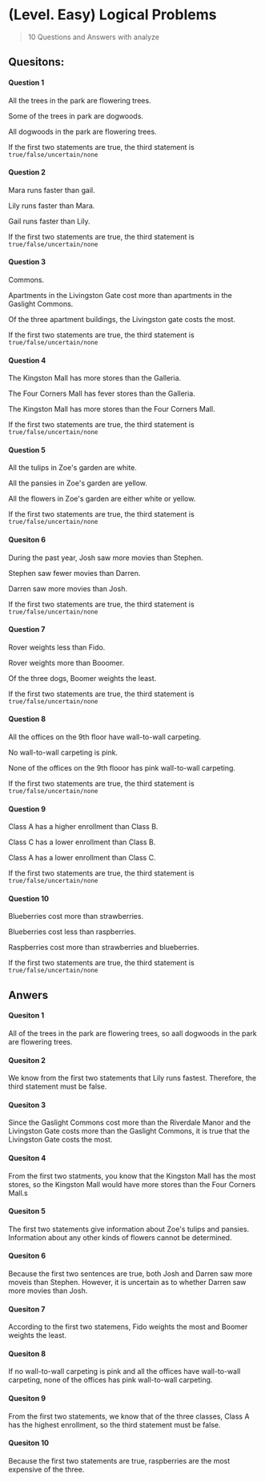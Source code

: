 # (Level. Easy) Logical Problems

> 10 Questions and Answers with analyze

## Quesitons:

#### Question 1

All the trees in the park are flowering trees.

Some of the trees in park are dogwoods.

All dogwoods in the park are flowering trees.

If the first two statements are true, the third statement is `true/false/uncertain/none`

#### Question 2

Mara runs faster than gail.

Lily runs faster than Mara. 

Gail runs faster than Lily.

If the first two statements are true, the third statement is `true/false/uncertain/none`

#### Question 3

Commons.

Apartments in the Livingston Gate cost more than apartments in the Gaslight Commons.

Of the three apartment buildings, the Livingston gate costs the most.

If the first two statements are true, the third statement is `true/false/uncertain/none`

#### Question 4

The Kingston Mall has more stores than the Galleria.

The Four Corners Mall has fever stores than the Galleria.

The Kingston Mall has more stores than the Four Corners Mall.

If the first two statements are true, the third statement is `true/false/uncertain/none`

#### Question 5

All the tulips in Zoe's garden are white.

All the pansies in Zoe's garden are yellow.

All the flowers in Zoe's garden are either white or yellow.

If the first two statements are true, the third statement is `true/false/uncertain/none`

#### Quesiton 6

During the past year, Josh saw more movies than Stephen.

Stephen saw fewer movies than Darren.

Darren saw more movies than Josh.

If the first two statements are true, the third statement is `true/false/uncertain/none`

#### Question 7

Rover weights less than Fido.

Rover weights more than Booomer.

Of the three dogs, Boomer weights the least.

If the first two statements are true, the third statement is `true/false/uncertain/none`

#### Question 8

All the offices on the 9th floor have wall-to-wall carpeting.

No wall-to-wall carpeting is pink.

None of the offices on the 9th flooor has pink wall-to-wall carpeting.

If the first two statements are true, the third statement is `true/false/uncertain/none`

#### Question 9

Class A has a higher enrollment than Class B.

Class C has a lower enrollment than Class B.

Class A has a lower enrollment than Class C.

If the first two statements are true, the third statement is `true/false/uncertain/none`

#### Question 10

Blueberries cost more than strawberries.

Blueberries cost less than raspberries.

Raspberries cost more than strawberries and blueberries.

If the first two statements are true, the third statement is `true/false/uncertain/none`


## Anwers

#### Quesiton 1

All of the trees in the park are flowering trees, so aall dogwoods in the park are flowering trees.

#### Quesiton 2

We know from the first two statements that Lily runs fastest. Therefore, the third statement must be false.

#### Quesiton 3

Since the Gaslight Commons cost more than the Riverdale Manor and the Livingston Gate costs more than the Gaslight Commons, it is true that the Livingston Gate costs the most.

#### Quesiton 4

From the first two statments, you know that the Kingston Mall has the most stores, so the Kingston Mall would have more stores than the Four Corners Mall.s

#### Quesiton 5

The first two statements give information about Zoe's tulips and pansies. Information about any other kinds of flowers cannot be determined. 

#### Quesiton 6

Because the first two sentences are true, both Josh and Darren saw more moveis than Stephen. However, it is uncertain as to whether Darren saw more movies than Josh.

#### Quesiton 7

According to the first two statemens, Fido weights the most and Boomer weights the least.

#### Quesiton 8

If no wall-to-wall carpeting is pink and all the offices have wall-to-wall carpeting, none of the offices has pink wall-to-wall carpeting.

#### Quesiton 9

From the first two statements, we know that of the three classes, Class A has the highest enrollment, so the third statement must be false.

#### Quesiton 10

Because the first two statements are true, raspberries are the most expensive of the three.
